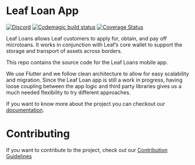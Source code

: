 # Leaf Loan App

[![Discord](https://badgen.net/badge/icon/discord?icon=discord&label)](https://discord.gg/uRezuHUecg) [![Codemagic build status](https://api.codemagic.io/apps/617fa4d801bcda9fc6054f2a/617fa4d801bcda9fc6054f29/status_badge.svg)](https://codemagic.io/apps/617fa4d801bcda9fc6054f2a/617fa4d801bcda9fc6054f29/latest_build) [![Coverage Status](https://coveralls.io/repos/github/LeafGlobalFintech/loan_app/badge.svg?branch=develop)](https://coveralls.io/github/LeafGlobalFintech/loan_app?branch=develop)

Leaf Loans allows Leaf customers to apply for, obtain, and pay off microloans. It works in conjunction with Leaf’s core wallet to support the storage and transport of assets across borders.

This repo contains the source code for the Leaf Loans mobile app.

We use Flutter and we follow clean architecture to allow for easy scalability and migration. Since the Leaf Loan app is still a work in progress, having loose coupling between the app logic and third party libraries gives us a much needed flexibility to try different approaches.

If you want to know more about the project you can checkout our [documentation](https://leafglobalfintech.github.io/docs/leaf-loans/intro/).
# Contributing

If you want to contribute to the project, check out our [Contribution Guidelines](https://leafglobalfintech.github.io/docs/leaf-loans/contributing/)
